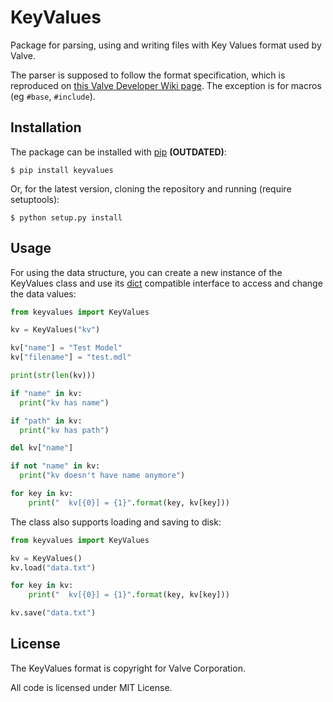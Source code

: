 KeyValues
=========

Package for parsing, using and writing files with Key Values format used by Valve.

The parser is supposed to follow the format specification, which is reproduced on [this Valve Developer Wiki page](https://developer.valvesoftware.com/wiki/KeyValues). The exception is for macros (eg `#base`, `#include`).

## Installation

The package can be installed with [pip](http://www.pip-installer.org/en/latest/) **(OUTDATED)**:

    $ pip install keyvalues

Or, for the latest version, cloning the repository and running (require setuptools):

    $ python setup.py install

## Usage

For using the data structure, you can create a new instance of the KeyValues class and use its [dict](http://docs.python.org/3.3/library/stdtypes.html#mapping-types-dict) compatible interface to access and change the data values:

```python
from keyvalues import KeyValues

kv = KeyValues("kv")

kv["name"] = "Test Model"
kv["filename"] = "test.mdl"

print(str(len(kv)))

if "name" in kv:
  print("kv has name")

if "path" in kv:
  print("kv has path")

del kv["name"]

if not "name" in kv:
  print("kv doesn't have name anymore")

for key in kv:
    print("  kv[{0}] = {1}".format(key, kv[key]))
```

The class also supports loading and saving to disk:

```python
from keyvalues import KeyValues

kv = KeyValues()
kv.load("data.txt")

for key in kv:
    print("  kv[{0}] = {1}".format(key, kv[key]))

kv.save("data.txt")
```

## License

The KeyValues format is copyright for Valve Corporation.

All code is licensed under MIT License.
